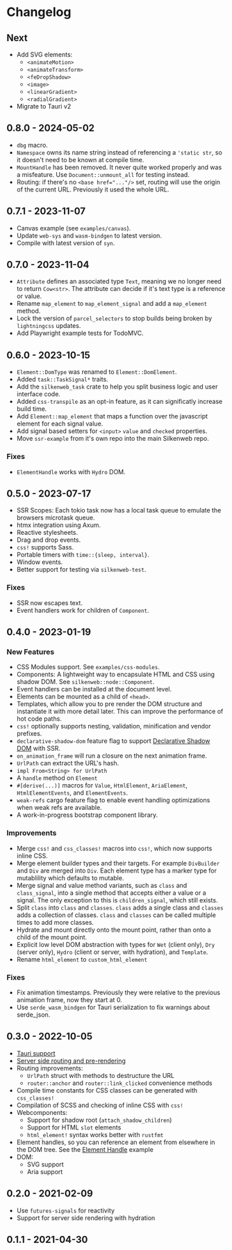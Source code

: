 # Changelog

## Next

- Add SVG elements:
  - `<animateMotion>`
  - `<animateTransform>`
  - `<feDropShadow>`
  - `<image>`
  - `<linearGradient>`
  - `<radialGradient>`
- Migrate to Tauri v2

## 0.8.0 - 2024-05-02

- `dbg` macro.
- `Namespace` owns its name string instead of referencing a `'static str`, so it doesn't need to be known at compile time.
- `MountHandle` has been removed. It never quite worked properly and was a misfeature. Use `Document::unmount_all` for testing instead.
- Routing: if there's no `<base href="..."/>` set, routing will use the origin of the current URL. Previously it used the whole URL.

## 0.7.1 - 2023-11-07

- Canvas example (see `examples/canvas`).
- Update `web-sys` and `wasm-bindgen` to latest version.
- Compile with latest version of `syn`.

## 0.7.0 - 2023-11-04

- `Attribute` defines an associated type `Text`, meaning we no longer need to return `Cow<str>`. The attribute can decide if it's text type is a reference or value.
- Rename `map_element` to `map_element_signal` and add a `map_element` method.
- Lock the version of `parcel_selectors` to stop builds being broken by `lightningcss` updates.
- Add Playwright example tests for TodoMVC.

## 0.6.0 - 2023-10-15

- `Element::DomType` was renamed to `Element::DomElement`.
- Added `task::TaskSignal*` traits.
- Add the `silkenweb_task` crate to help you split business logic and user interface code.
- Added `css-transpile` as an opt-in feature, as it can significatly increase build time.
- Add `Element::map_element` that maps a function over the javascript element for each signal value.
- Add signal based setters for `<input>` `value` and `checked` properties.
- Move `ssr-example` from it's own repo into the main Silkenweb repo.

### Fixes

- `ElementHandle` works with `Hydro` DOM.

## 0.5.0 - 2023-07-17

- SSR Scopes: Each tokio task now has a local task queue to emulate the browsers microtask queue.
- htmx integration using Axum.
- Reactive stylesheets.
- Drag and drop events.
- `css!` supports Sass.
- Portable timers with `time::{sleep, interval}`.
- Window events.
- Better support for testing via `silkenweb-test`.

### Fixes

- SSR now escapes text.
- Event handlers work for children of `Component`.

## 0.4.0 - 2023-01-19

### New Features

- CSS Modules support. See `examples/css-modules`.
- Components: A lightweight way to encapsulate HTML and CSS using shadow DOM. See `silkenweb::node::Component`.
- Event handlers can be installed at the document level.
- Elements can be mounted as a child of `<head>`.
- Templates, which allow you to pre render the DOM structure and instantiate it with more detail later. This can improve the performance of hot code paths.
- `css!` optionally supports nesting, validation, minification and vendor prefixes.
- `declarative-shadow-dom` feature flag to support [Declarative Shadow DOM](https://web.dev/declarative-shadow-dom/) with SSR.
- `on_animation_frame` will run a closure on the next animation frame.
- `UrlPath` can extract the URL's hash.
- `impl From<String> for UrlPath`
- A `handle` method on `Element`
- `#[derive(...)]` macros for `Value`, `HtmlElement`, `AriaElement`, `HtmlElementEvents`, and `ElementEvents`.
- `weak-refs` cargo feature flag to enable event handling optimizations when weak refs are available.
- A work-in-progress bootstrap component library.

### Improvements

- Merge `css!` and `css_classes!` macros into `css!`, which now supports inline CSS.
- Merge element builder types and their targets. For example `DivBuilder` and `Div` are merged into `Div`. Each element type has a marker type for mutablility which defaults to mutable.
- Merge signal and value method variants, such as `class` and `class_signal`, into a single method that accepts either a value or a signal. The only exception to this is `children_signal`, which still exists.
- Split `class` into `class` and `classes`. `class` adds a single class and `classes` adds a collection of classes. `class` and `classes` can be called multiple times to add more classes.
- Hydrate and mount directly onto the mount point, rather than onto a child of the mount point.
- Explicit low level DOM abstraction with types for `Wet` (client only), `Dry` (server only), `Hydro` (client or server, with hydration), and `Template`.
- Rename `html_element` to `custom_html_element`

### Fixes

- Fix animation timestamps. Previously they were relative to the previous animation frame, now they start at 0.
- Use `serde_wasm_bindgen` for Tauri serialization to fix warnings about serde_json.

## 0.3.0 - 2022-10-05

- [Tauri support](https://github.com/silkenweb/tauri-example)
- [Server side routing and pre-rendering](https://github.com/silkenweb/ssr-example)
- Routing improvements:
  - `UrlPath` struct with methods to destructure the URL
  - `router::anchor` and `router::link_clicked` convenience methods
- Compile time constants for CSS classes can be generated with `css_classes!`
- Compilation of SCSS and checking of inline CSS with `css!`
- Webcomponents:
  - Support for shadow root (`attach_shadow_children`)
  - Support for HTML `slot` elements
  - `html_element!` syntax works better with `rustfmt`
- Element handles, so you can reference an element from elsewhere in the DOM tree. See the [Element Handle](examples/element-handle) example
- DOM:
  - SVG support
  - Aria support

## 0.2.0 - 2021-02-09

- Use `futures-signals` for reactivity
- Support for server side rendering with hydration

## 0.1.1 - 2021-04-30
